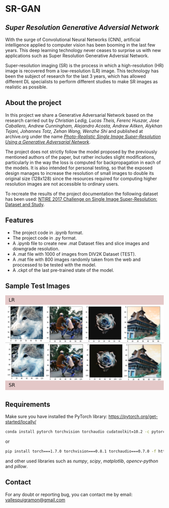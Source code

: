 # SR-GAN
## _Super Resolution Generative Adversial Network_
With the surge of Convolutional Neural Networks (CNN), artificial intelligence applied to computer vision has been booming in the last few years. This deep learning technology never ceases to surprise us with new applications such as Super Resolution Generative Adversial Network.

Super-resolution imaging (SR) is the process in which a high-resolution (HR) image is recovered from a low-resolution (LR) image. This technology has been the subject of research for the last 3 years, which has allowed different DL specialists to perform different studies to make SR images as realistic as possible.

## About the project

In this project we share a Generative Adversarial Network based on the research carried out by _Christian Ledig, Lucas Theis, Ferenc Huszar, Jose Caballero, Andrew Cunningham, Alejandro Acosta, Andrew Aitken, Alykhan Tejani, Johannes Totz, Zehan Wang, Wenzhe Shi_ and published at archive.org under the name [_Photo-Realistic Single Image Super-Resolution Using a Generative Adversarial Network_](https://arxiv.org/abs/1609.04802).

The project does not strictly follow the model proposed by the previously mentioned authors of the paper, but rather includes slight modifications, particularly in the way the loss is computed for backpropagation in each of the models. It is also intended for personal testing, so that the exposed design manages to increase the resolution of small images to double its original size (128x128) since the resources required for computing higher resolution images are not accessible to ordinary users.

To recreate the results of the project documentation the following dataset has been used: [NTIRE 2017 Challenge on Single Image Super-Resolution: Dataset and Study](https://data.vision.ee.ethz.ch/cvl/DIV2K/).

## Features
- The project code in .ipynb format.
- The project code in .py format.
- A .ipynb file to create new .mat Dataset files and slice images and downgrade resolution.
- A .mat file with 1000 of images from DIV2K Dataset (TEST).
- A .mat file with 800 images randomly taken from the web and proccessed to be tested with the model.
- A .ckpt of the last pre-trained state of the model.

## Sample Test Images
![sample test](https://github.com/VPRamon/SR-GAN/blob/b73b94d08d8f9fb4e51bfa3593076e3d3ea71700/Results/sample_test.png)

## Requirements

Make sure you have installed the PyTorch library: https://pytorch.org/get-started/locally/
```bash
conda install pytorch torchvision torchaudio cudatoolkit=10.2 -c pytorch
```
or
```bash
pip install torch===1.7.0 torchvision===0.8.1 torchaudio===0.7.0 -f https://download.pytorch.org/whl/torch_stable.html
```
and other used libraries such as _numpy_, _scipy_, _matplotlib_, _opencv-python_ and _pillow_.

## Contact
For any doubt or reporting bug, you can contact me by email: vallespuigramon@gmail.com
